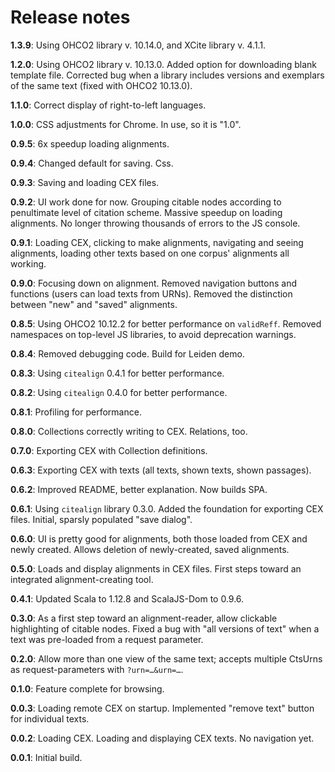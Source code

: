 # Release notes

**1.3.9**: Using OHCO2 library v. 10.14.0, and XCite library v. 4.1.1.

**1.2.0**: Using OHCO2 library v. 10.13.0. Added option for downloading blank template file. Corrected bug when a library includes versions and exemplars of the same text (fixed with OHCO2 10.13.0).

**1.1.0**: Correct display of right-to-left languages.

**1.0.0**: CSS adjustments for Chrome. In use, so it is "1.0".

**0.9.5**: 6x speedup loading alignments.

**0.9.4**: Changed default for saving. Css.

**0.9.3**: Saving and loading CEX files.

**0.9.2**: UI work done for now. Grouping citable nodes according to penultimate level of citation scheme. Massive speedup on loading alignments. No longer throwing thousands of errors to the JS console.

**0.9.1**: Loading CEX, clicking to make alignments, navigating and seeing alignments, loading other texts based on one corpus' alignments all working.

**0.9.0**: Focusing down on alignment. Removed navigation buttons and functions (users can load texts from URNs). Removed the distinction between "new" and "saved" alignments.

**0.8.5**: Using OHCO2 10.12.2 for better performance on `validReff`. Removed namespaces on top-level JS libraries, to avoid deprecation warnings.

**0.8.4**: Removed debugging code. Build for Leiden demo.

**0.8.3**: Using `citealign` 0.4.1 for better performance.

**0.8.2**: Using `citealign` 0.4.0 for better performance.

**0.8.1**: Profiling for performance.

**0.8.0**: Collections correctly writing to CEX. Relations, too.

**0.7.0**: Exporting CEX with Collection definitions.

**0.6.3**: Exporting CEX with texts (all texts, shown texts, shown passages).

**0.6.2**: Improved README, better explanation. Now builds SPA.

**0.6.1**: Using `citealign` library 0.3.0. Added the foundation for exporting CEX files. Initial, sparsly populated "save dialog".

**0.6.0**: UI is pretty good for alignments, both those loaded from CEX and newly created. Allows deletion of newly-created, saved alignments.

**0.5.0**: Loads and display alignments in CEX files. First steps toward an integrated alignment-creating tool.

**0.4.1**: Updated Scala to 1.12.8 and ScalaJS-Dom to 0.9.6.

**0.3.0**: As a first step toward an alignment-reader, allow clickable highlighting of citable nodes. Fixed a bug with "all versions of text" when a text was pre-loaded from a request parameter.

**0.2.0**: Allow more than one view of the same text; accepts multiple CtsUrns as request-parameters with `?urn=…&urn=…`.

**0.1.0**: Feature complete for browsing.

**0.0.3**: Loading remote CEX on startup. Implemented "remove text" button for individual texts.

**0.0.2**: Loading CEX. Loading and displaying CEX texts. No navigation yet.

**0.0.1**: Initial build.

